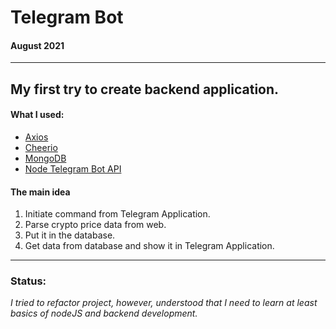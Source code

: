 # Telegram Bot #
#### August 2021 ####
---
## My first try to create backend application. ##
#### What I used: ####
- [Axios](https://github.com/axios/axios)
- [Cheerio](https://www.npmjs.com/package/cheerio)
- [MongoDB](https://www.npmjs.com/package/mongodb)
- [Node Telegram Bot API](https://www.npmjs.com/package/node-telegram-bot-api)

#### The main idea ####
1. Initiate command from Telegram Application.
2. Parse crypto price data from web.
3. Put it in the database.
4. Get data from database and show it in Telegram Application.
---
### Status: ####
 _I tried to refactor project, however, understood that I need to learn at least basics of nodeJS and backend development._